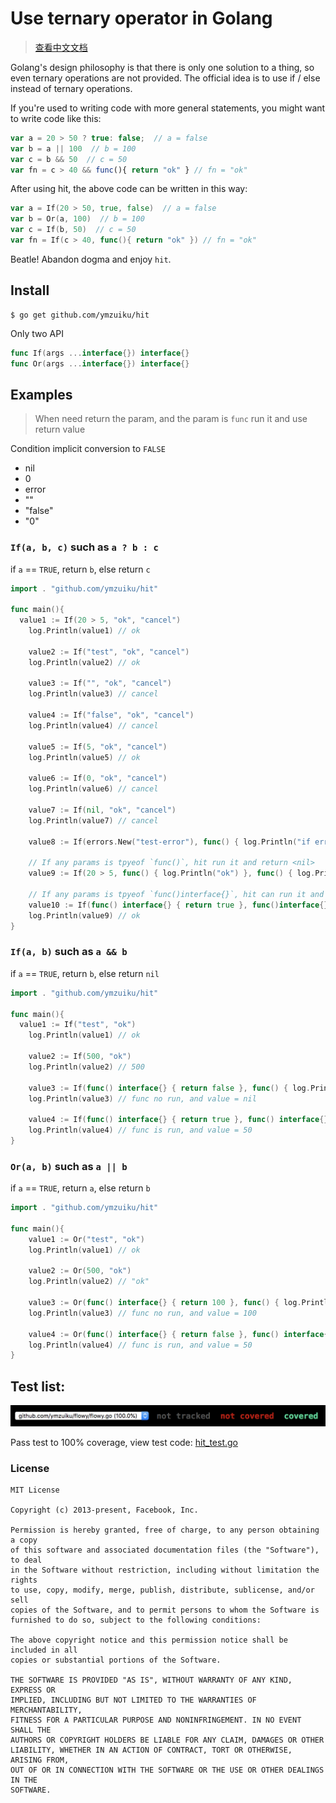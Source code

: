 # Use ternary operator in Golang

> [查看中文文档](./README-CN.md)

Golang's design philosophy is that there is only one solution to a thing, so even ternary operations are not provided. The official idea is to use if / else instead of ternary operations.

If you're used to writing code with more general statements, you might want to write code like this:

```js
var a = 20 > 50 ? true: false;  // a = false
var b = a || 100  // b = 100
var c = b && 50  // c = 50
var fn = c > 40 && func(){ return "ok" } // fn = "ok"
```

After using hit, the above code can be written in this way:

```go
var a = If(20 > 50, true, false)  // a = false
var b = Or(a, 100)  // b = 100
var c = If(b, 50)  // c = 50
var fn = If(c > 40, func(){ return "ok" }) // fn = "ok"
```

Beatle! Abandon dogma and enjoy `hit`.


## Install

```
$ go get github.com/ymzuiku/hit
```

Only two API

```go
func If(args ...interface{}) interface{}
func Or(args ...interface{}) interface{}
```

## Examples

> When need return the param, and the param is `func` run it and use return value

Condition implicit conversion to `FALSE`

- nil
- 0
- error
- ""
- "false"
- "0"



### `If(a, b, c)` such as `a ? b : c`

if `a` == `TRUE`, return `b`, else return `c`

```go
import . "github.com/ymzuiku/hit"

func main(){
  value1 := If(20 > 5, "ok", "cancel")
	log.Println(value1) // ok

	value2 := If("test", "ok", "cancel")
	log.Println(value2) // ok

	value3 := If("", "ok", "cancel")
	log.Println(value3) // cancel

	value4 := If("false", "ok", "cancel")
	log.Println(value4) // cancel

	value5 := If(5, "ok", "cancel")
	log.Println(value5) // ok

	value6 := If(0, "ok", "cancel")
	log.Println(value6) // cancel

	value7 := If(nil, "ok", "cancel")
	log.Println(value7) // cancel

	value8 := If(errors.New("test-error"), func() { log.Println("if err != nil, this param no use" }) // value8 is error

	// If any params is tpyeof `func()`, hit run it and return <nil>
	value9 := If(20 > 5, func() { log.Println("ok") }, func() { log.Println("cancel") }) // run: log.Println("ok"), value = nil

	// If any params is tpyeof `func()interface{}`, hit can run it and use condition.
	value10 := If(func() interface{} { return true }, func()interface{} { return "ok"  }, func()interface{} { return "cancel" })
	log.Println(value9) // ok
}
```

### `If(a, b)` such as `a && b`

if `a` == `TRUE`, return `b`, else return `nil`

```go
import . "github.com/ymzuiku/hit"

func main(){
  value1 := If("test", "ok")
	log.Println(value1) // ok

	value2 := If(500, "ok")
	log.Println(value2) // 500

	value3 := If(func() interface{} { return false }, func() { log.Println("this func no run") })
	log.Println(value3) // func no run, and value = nil

	value4 := If(func() interface{} { return true }, func() interface{} { log.Println("func is run"); return 50 })
	log.Println(value4) // func is run, and value = 50
}
```

### `Or(a, b)` such as `a || b`

if `a` == `TRUE`, return `a`, else return `b`

```go
import . "github.com/ymzuiku/hit"

func main(){
	value1 := Or("test", "ok")
	log.Println(value1) // ok

	value2 := Or(500, "ok")
	log.Println(value2) // "ok"

	value3 := Or(func() interface{} { return 100 }, func() { log.Println("this func no run") })
	log.Println(value3) // func no run, and value = 100

	value4 := Or(func() interface{} { return false }, func() interface{} { log.Println("func is run"); return 50 })
	log.Println(value4) // func is run, and value = 50
}
```

## Test list:

![](.imgs/2018-09-22-05-43-51.png)

Pass test to 100% coverage, view test code: [hit_test.go](./hit_test.go)

### License

```
MIT License

Copyright (c) 2013-present, Facebook, Inc.

Permission is hereby granted, free of charge, to any person obtaining a copy
of this software and associated documentation files (the "Software"), to deal
in the Software without restriction, including without limitation the rights
to use, copy, modify, merge, publish, distribute, sublicense, and/or sell
copies of the Software, and to permit persons to whom the Software is
furnished to do so, subject to the following conditions:

The above copyright notice and this permission notice shall be included in all
copies or substantial portions of the Software.

THE SOFTWARE IS PROVIDED "AS IS", WITHOUT WARRANTY OF ANY KIND, EXPRESS OR
IMPLIED, INCLUDING BUT NOT LIMITED TO THE WARRANTIES OF MERCHANTABILITY,
FITNESS FOR A PARTICULAR PURPOSE AND NONINFRINGEMENT. IN NO EVENT SHALL THE
AUTHORS OR COPYRIGHT HOLDERS BE LIABLE FOR ANY CLAIM, DAMAGES OR OTHER
LIABILITY, WHETHER IN AN ACTION OF CONTRACT, TORT OR OTHERWISE, ARISING FROM,
OUT OF OR IN CONNECTION WITH THE SOFTWARE OR THE USE OR OTHER DEALINGS IN THE
SOFTWARE.
```
